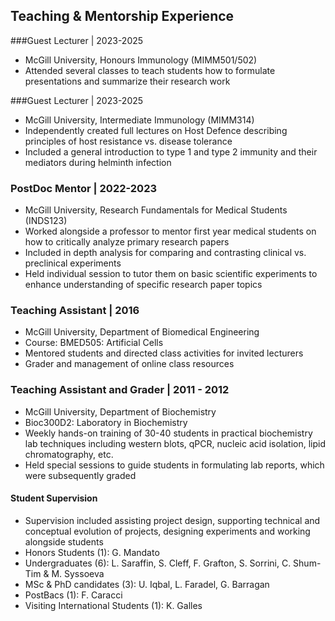 ## Teaching & Mentorship Experience
###Guest Lecturer | 2023-2025
 - McGill University, Honours Immunology (MIMM501/502)
 - Attended several classes to teach students how to formulate presentations and summarize their research work

###Guest Lecturer | 2023-2025 
 - McGill University, Intermediate Immunology (MIMM314)
 - Independently created full lectures on Host Defence describing principles of host resistance vs. disease tolerance
 - Included a general introduction to type 1 and type 2 immunity and their mediators during helminth infection

### PostDoc Mentor | 2022-2023
  - McGill University, Research Fundamentals for Medical Students  (INDS123)
  - Worked alongside a professor to mentor first year medical students on how to critically analyze primary research papers
  - Included in depth analysis for comparing and contrasting clinical vs. preclinical experiments
  - Held individual session to tutor them on basic scientific experiments to enhance understanding of specific research paper topics

### Teaching Assistant | 2016
- McGill University, Department of Biomedical Engineering
- Course: BMED505: Artificial Cells
- Mentored students and directed class activities for invited lecturers
- Grader and management of online class resources

### Teaching Assistant and Grader  | 2011 - 2012
- McGill University, Department of Biochemistry
- Bioc300D2: Laboratory in Biochemistry
- Weekly hands-on training of 30-40 students in practical biochemistry lab techniques including western blots, qPCR, nucleic acid isolation, lipid chromatography, etc.
- Held special sessions to guide students in formulating lab reports, which were subsequently graded

#### Student Supervision
- Supervision included assisting project design, supporting technical and conceptual evolution of projects, designing experiments and working alongside students
- Honors Students (1): G. Mandato
- Undergraduates (6): L. Saraffin, S. Cleff, F. Grafton, S. Sorrini, C. Shum-Tim & M. Syssoeva
- MSc & PhD candidates (3): U. Iqbal, L. Faradel, G. Barragan
- PostBacs (1): F. Caracci
- Visiting International Students (1): K. Galles
